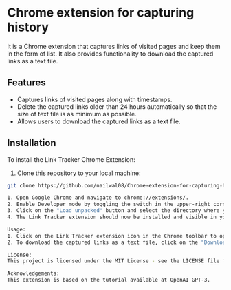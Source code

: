 # Chrome extension for capturing history 

It is a Chrome extension that captures links of visited pages and keep them in the form of list. It also provides functionality to download the captured links as a text file.

## Features

- Captures links of visited pages along with timestamps.
- Delete the captured links older than 24 hours automatically so that the size of text file is as minimum as possible.
- Allows users to download the captured links as a text file.

## Installation

To install the Link Tracker Chrome Extension:

1. Clone this repository to your local machine:

```bash
git clone https://github.com/nailwal08/Chrome-extension-for-capturing-history.git

1. Open Google Chrome and navigate to chrome://extensions/.
2. Enable Developer mode by toggling the switch in the upper-right corner.
3. Click on the "Load unpacked" button and select the directory where you cloned the repository.
4. The Link Tracker extension should now be installed and visible in your Chrome extensions toolbar.

Usage:
1. Click on the Link Tracker extension icon in the Chrome toolbar to open the popup.
2. To download the captured links as a text file, click on the "Download Links" button in the popup.

License:
This project is licensed under the MIT License - see the LICENSE file for details.

Acknowledgements:
This extension is based on the tutorial available at OpenAI GPT-3.
